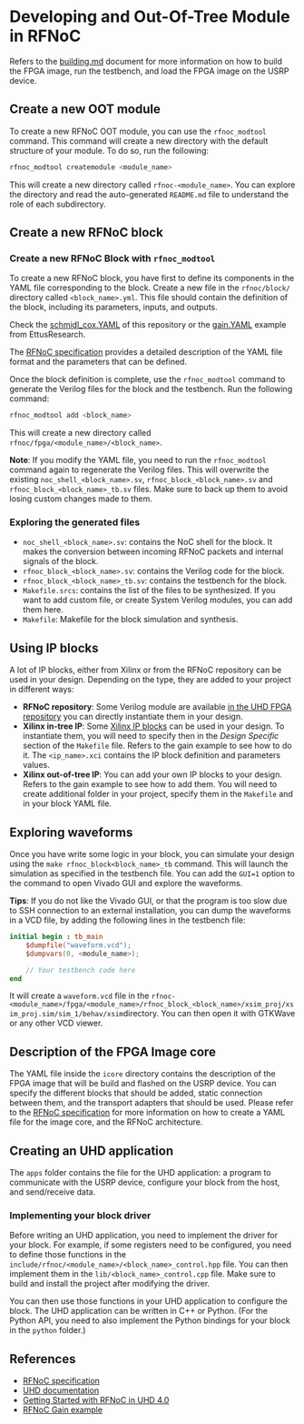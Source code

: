 # Developing and Out-Of-Tree Module in RFNoC

Refers to the [building.md](BUILDING.md) document for more information on how to build the FPGA image,
run the testbench, and load the FPGA image on the USRP device.

## Create a new OOT module

To create a new RFNoC OOT module, you can use the `rfnoc_modtool` command. This command will
create a new directory with the default structure of your module. To do so, run the following:

```bash
rfnoc_modtool createmodule <module_name>
```

This will create a new directory called `rfnoc-<module_name>`. You can explore the directory and read the
auto-generated `README.md` file to understand the role of each subdirectory.

## Create a new RFNoC block

### Create a new RFNoC Block with `rfnoc_modtool`

To create a new RFNoC block, you have first to define its components in the YAML file corresponding to the
block. Create a new file in the `rfnoc/block/` directory called `<block_name>.yml`. This file should contain the
definition of the block, including its parameters, inputs, and outputs.

Check the [schmidl_cox.YAML](rfnoc/blocks/schmidl_cox.YAML) of this repository or the
[gain.YAML](https://github.com/EttusResearch/uhd/blob/master/host/examples/rfnoc-gain/rfnoc/blocks/gain.YAML)
example from EttusResearch.

The [RFNoC specification](https://files.ettus.com/app_notes/RFNoC_Specification.pdf) provides a detailed
description of the YAML file format and the parameters that can be defined.

Once the block definition is complete, use the `rfnoc_modtool` command to generate the Verilog files for the block
and the testbench. Run the following command:

```bash
rfnoc_modtool add <block_name>
```

This will create a new directory called `rfnoc/fpga/<module_name>/<block_name>`.

**Note**: If you modify the YAML file, you need to run the `rfnoc_modtool` command again to regenerate the Verilog files.
This will overwrite the existing `noc_shell_<block_name>.sv`, `rfnoc_block_<block_name>.sv` and `rfnoc_block_<block_name>_tb.sv` files.
Make sure to back up them to avoid losing custom changes made to them.

### Exploring the generated files

- `noc_shell_<block_name>.sv`: contains the NoC shell for the block. It makes the conversion between incoming RFNoC packets
  and internal signals of the block.
- `rfnoc_block_<block_name>.sv`: contains the Verilog code for the block.
- `rfnoc_block_<block_name>_tb.sv`: contains the testbench for the block.
- `Makefile.srcs`: contains the list of the files to be synthesized. If you want to add custom file, or create System Verilog
  modules, you can add them here.
- `Makefile`: Makefile for the block simulation and synthesis.

## Using IP blocks

A lot of IP blocks, either from Xilinx or from the RFNoC repository can be used in your design. Depending on the type,
they are added to your project in different ways:

- **RFNoC repository**: Some Verilog module are available [in the UHD FPGA repository](https://github.com/EttusResearch/uhd/tree/master/fpga/usrp3/lib/rfnoc)
  you can directly instantiate them in your design.
- **Xilinx in-tree IP**: Some [Xilinx IP blocks](https://github.com/EttusResearch/uhd/tree/master/fpga/usrp3/lib/ip) can be used in your design.
  To instantiate them, you will need to specify then in the *Design Specific* section of the `Makefile` file. Refers to the gain example
  to see how to do it. The `<ip_name>.xci` contains the IP block definition and parameters values.
- **Xilinx out-of-tree IP**: You can add your own IP blocks to your design. Refers to the gain example to see how to add them. You will need
  to create additional folder in your project, specify them in the `Makefile` and in your block YAML file.

## Exploring waveforms

Once you have write some logic in your block, you can simulate your design using the `make rfnoc_block<block_name>_tb` command. This will
launch the simulation as specified in the testbench file. You can add the `GUI=1` option to the command to open Vivado GUI and explore the
waveforms.

**Tips**: If you do not like the Vivado GUI, or that the program is too slow due to SSH connection to an external installation, you can dump
the waveforms in a VCD file, by adding the following lines in the testbench file:

```verilog
initial begin : tb_main
    $dumpfile("waveform.vcd");
    $dumpvars(0, <module_name>);

    // Your testbench code here
end
```

It will create a `waveform.vcd` file in the `rfnoc-<module_name>/fpga/<module_name>/rfnoc_block_<block_name>/xsim_proj/xsim_proj.sim/sim_1/behav/xsim`directory.
You can then open it with GTKWave or any other VCD viewer.

## Description of the FPGA Image core

The YAML file inside the `icore` directory contains the description of the FPGA image that will be build and flashed on the USRP device.
You can specify the different blocks that should be added, static connection between them, and the transport adapters that should be used.
Please refer to the [RFNoC specification](https://files.ettus.com/app_notes/RFNoC_Specification.pdf) for more information on how to
create a YAML file for the image core, and the RFNoC architecture.

## Creating an UHD application

The `apps` folder contains the file for the UHD application: a program to communicate with the USRP device, configure your block
from the host, and send/receive data.

### Implementing your block driver

Before writing an UHD application, you need to implement the driver for your block. For example, if some registers need to be
configured, you need to define those functions in the `include/rfnoc/<module_name>/<block_name>_control.hpp` file. You can
then implement them in the `lib/<block_name>_control.cpp` file. Make sure to build and install the project after modifying
the driver.

You can then use those functions in your UHD application to configure the block. The UHD application can be written in C++ or Python.
(For the Python API, you need to also implement the Python bindings for your block in the `python` folder.)

## References

- [RFNoC specification](https://files.ettus.com/app_notes/RFNoC_Specification.pdf)
- [UHD documentation](https://files.ettus.com/manual/)
- [Getting Started with RFNoC in UHD 4.0](https://kb.ettus.com/Getting_Started_with_RFNoC_in_UHD_4.0)
- [RFNoC Gain example](https://github.com/EttusResearch/uhd/tree/master/host/examples/rfnoc-gain)
